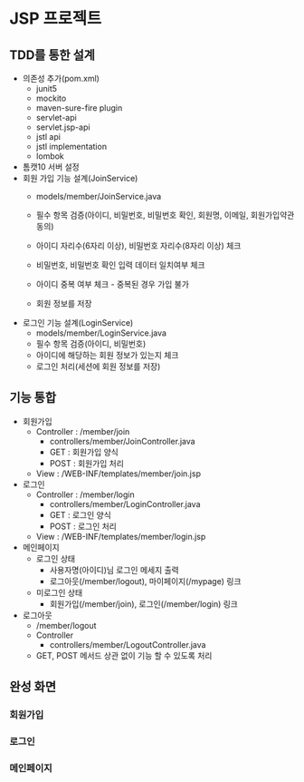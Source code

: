 # JSP 프로젝트

## TDD를 통한 설계
- 의존성 추가(pom.xml)
    - junit5
    - mockito
    - maven-sure-fire plugin
    - servlet-api 
    - servlet.jsp-api 
    - jstl api
    - jstl implementation
    - lombok
- 톰캣10 서버 설정
- 회원 가입 기능 설계(JoinService)
    - models/member/JoinService.java
    - 필수 항목 검증(아이디, 비밀번호, 비밀번호 확인, 회원명, 이메일, 회원가입약관 동의)
    - 아이디 자리수(6자리 이상), 비밀번호 자리수(8자리 이상) 체크
    - 비밀번호, 비밀번호 확인 입력 데이터 일치여부 체크
    - 아이디 중복 여부 체크 - 중복된 경우 가입 불가
    
    - 회원 정보를 저장
- 로그인 기능 설계(LoginService)
  - models/member/LoginService.java
  - 필수 항목 검증(아이디, 비밀번호)
  - 아이디에 해당하는 회원 정보가 있는지 체크
  - 로그인 처리(세션에 회원 정보를 저장)

## 기능 통합 
- 회원가입
  - Controller : /member/join
    - controllers/member/JoinController.java
    - GET : 회원가입 양식 
    - POST : 회원가입 처리
  - View : /WEB-INF/templates/member/join.jsp
- 로그인 
  - Controller : /member/login
    - controllers/member/LoginController.java
    - GET : 로그인 양식 
    - POST : 로그인 처리 
  - View : /WEB-INF/templates/member/login.jsp
- 메인페이지 
  - 로그인 상태
    - 사용자명(아이디)님 로그인 메세지 출력
    - 로그아웃(/member/logout), 마이페이지(/mypage) 링크
  - 미로그인 상태 
    - 회원가입(/member/join), 로그인(/member/login) 링크
- 로그아웃
  - /member/logout
  - Controller 
    - controllers/member/LogoutController.java
  - GET, POST 메서드 상관 없이 기능 할 수 있도록 처리 

## 완성 화면
### 회원가입

### 로그인 

### 메인페이지 
